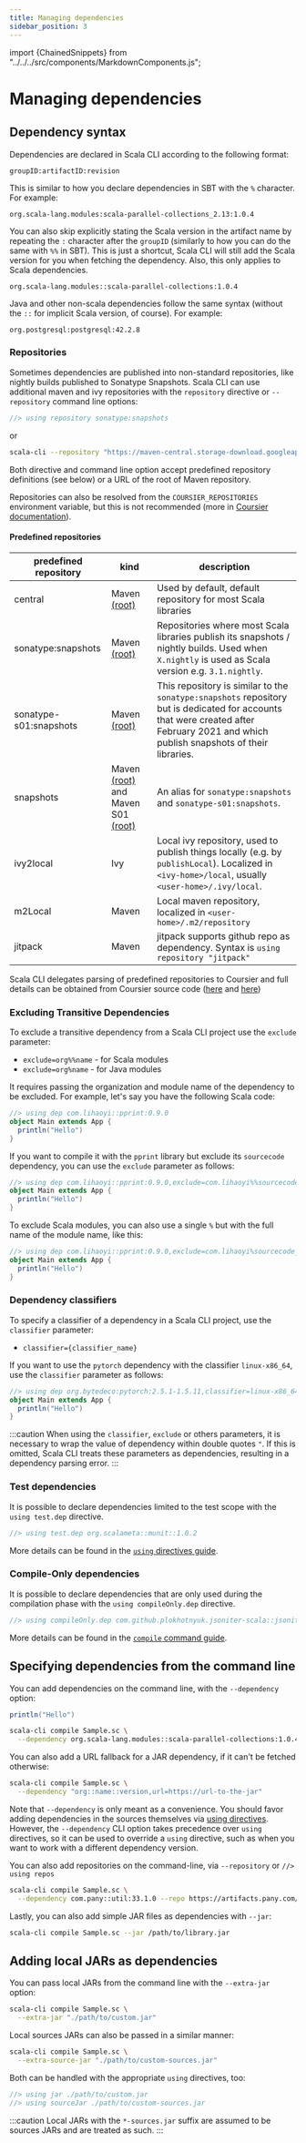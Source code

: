 ```yaml
---
title: Managing dependencies
sidebar_position: 3
---
```


import {ChainedSnippets} from "../../../src/components/MarkdownComponents.js";

# Managing dependencies

## Dependency syntax

Dependencies are declared in Scala CLI according to the following format:

```text
groupID:artifactID:revision
```

This is similar to how you declare dependencies in SBT with the `%` character.
For example:

```text
org.scala-lang.modules:scala-parallel-collections_2.13:1.0.4
```

You can also skip explicitly stating the Scala version in the artifact name by repeating the `:` character after
the `groupID` (similarly to how you can do the same with `%%` in SBT). This is just a shortcut, Scala CLI will still add
the Scala version for you when fetching the dependency. Also, this only applies to Scala dependencies.

```text
org.scala-lang.modules::scala-parallel-collections:1.0.4
```

Java and other non-scala dependencies follow the same syntax (without the `::` for implicit Scala version, of course).
For example:

```text
org.postgresql:postgresql:42.2.8
```

### Repositories

Sometimes dependencies are published into non-standard repositories, like nightly builds published to Sonatype Snapshots. Scala CLI can use additional maven and ivy repositories with the `repository` directive or `--repository` command line options:

```scala
//> using repository sonatype:snapshots
```

or

```bash ignore
scala-cli --repository "https://maven-central.storage-download.googleapis.com/maven2"
```



Both directive and command line option accept predefined repository definitions (see below) or a URL of the root of Maven repository.

Repositories can also be resolved from the `COURSIER_REPOSITORIES` environment variable, but this is not recommended (more in [Coursier documentation](https://get-coursier.io/docs/other-repositories)).


#### Predefined repositories

| predefined repository  | kind                                                                                                                                                        | description                                                                                                                                                                           |
|------------------------|-------------------------------------------------------------------------------------------------------------------------------------------------------------|---------------------------------------------------------------------------------------------------------------------------------------------------------------------------------------|
| central                | Maven [(root)](https://repo1.maven.org/maven2)                                                                                                              | Used by default, default repository for most Scala libraries                                                                                                                          |
| sonatype:snapshots     | Maven [(root)](https://oss.sonatype.org/content/repositories/snapshots)                                                                                     | Repositories where most Scala libraries publish its snapshots / nightly builds. Used when `X.nightly` is used as Scala version e.g. `3.1.nightly`.                                    |
| sonatype-s01:snapshots | Maven [(root)](https://s01.oss.sonatype.org/content/repositories/snapshots)                                                                                 | This repository is similar to the `sonatype:snapshots` repository but is dedicated for accounts that were created after February 2021 and which publish snapshots of their libraries. |
| snapshots              | Maven [(root)](https://oss.sonatype.org/content/repositories/snapshots) and Maven S01 [(root)](https://s01.oss.sonatype.org/content/repositories/snapshots) | An alias for `sonatype:snapshots` and `sonatype-s01:snapshots`.                                                                                                                      
| ivy2local              | Ivy                                                                                                                                                         | Local ivy repository, used to publish things locally (e.g. by `publishLocal`). Localized in `<ivy-home>/local`, usually `<user-home>/.ivy/local`.                                     |
| m2Local                | Maven                                                                                                                                                       | Local maven repository, localized in `<user-home>/.m2/repository`                                                                                                                     |
| jitpack | Maven | jitpack supports github repo as dependency. Syntax is `using repository "jitpack"`

Scala CLI delegates parsing of predefined repositories to Coursier and full details can be obtained from Coursier source code ([here](https://github.com/coursier/coursier/blob/2444eebcc151e0f6927e269137e8737c1f31cbe2/modules/coursier/jvm/src/main/scala/coursier/LocalRepositories.scala) and [here](https://github.com/coursier/coursier/blob/2444eebcc151e0f6927e269137e8737c1f31cbe2/modules/coursier/shared/src/main/scala/coursier/internal/SharedRepositoryParser.scala))

### Excluding Transitive Dependencies

To exclude a transitive dependency from a Scala CLI project use the `exclude` parameter:

- `exclude=org%%name` - for Scala modules
- `exclude=org%name` - for Java modules

It requires passing the organization and module name of the dependency to be excluded. For example, let's say you have
the following Scala code:

```scala compile
//> using dep com.lihaoyi::pprint:0.9.0
object Main extends App {
  println("Hello")
}
```

If you want to compile it with the `pprint` library but exclude its `sourcecode` dependency, you can use
the `exclude` parameter as follows:

```scala compile
//> using dep com.lihaoyi::pprint:0.9.0,exclude=com.lihaoyi%%sourcecode
object Main extends App {
  println("Hello")
}
```

To exclude Scala modules, you can also use a single `%` but with the full name of the module name, like this:

```scala compile
//> using dep com.lihaoyi::pprint:0.9.0,exclude=com.lihaoyi%sourcecode_3
object Main extends App {
  println("Hello")
}
```

### Dependency classifiers

To specify a classifier of a dependency in a Scala CLI project, use the `classifier` parameter:

- `classifier={classifier_name}`

If you want to use the `pytorch` dependency with the classifier `linux-x86_64`, use the `classifier` parameter as
follows:

```scala compile
//> using dep org.bytedeco:pytorch:2.5.1-1.5.11,classifier=linux-x86_64
object Main extends App {
  println("Hello")
}
```

:::caution
When using the `classifier`, `exclude` or others parameters, it is necessary to wrap the value of dependency within double quotes `"`.
If this is omitted, Scala CLI treats these parameters as dependencies, resulting in a dependency parsing error.
:::

### Test dependencies

It is possible to declare dependencies limited to the test scope with the `using test.dep` directive.

```scala compile
//> using test.dep org.scalameta::munit::1.0.2
```

More details can be found in
the [`using` directives guide](using-directives.md#directives-with-a-test-scope-equivalent).

### Compile-Only dependencies

It is possible to declare dependencies that are only used during the compilation phase with the `using compileOnly.dep` directive.

```scala compile
//> using compileOnly.dep com.github.plokhotnyuk.jsoniter-scala::jsoniter-scala-macros:2.23.2
```

More details can be found in
the [`compile` command guide](../../commands/compile.md#compile-only-dependencies).

## Specifying dependencies from the command line

You can add dependencies on the command line, with the `--dependency` option:

```scala title=Sample.sc
println("Hello")
```

```bash
scala-cli compile Sample.sc \
  --dependency org.scala-lang.modules::scala-parallel-collections:1.0.4
```

You can also add a URL fallback for a JAR dependency, if it can't be fetched otherwise:

```bash ignore
scala-cli compile Sample.sc \
  --dependency "org::name::version,url=https://url-to-the-jar"
```

Note that `--dependency` is only meant as a convenience. You should favor adding dependencies in the sources themselves
via [using directives](configuration.md#special-imports). However, the `--dependency` CLI option takes
precedence over `using` directives, so it can be used to override a `using` directive, such as when you want to work
with a different dependency version.

You can also add repositories on the command-line, via `--repository` or `//> using repos`

```bash ignore
scala-cli compile Sample.sc \
  --dependency com.pany::util:33.1.0 --repo https://artifacts.pany.com/maven
```

Lastly, you can also add simple JAR files as dependencies with `--jar`:

```bash ignore
scala-cli compile Sample.sc --jar /path/to/library.jar
```

## Adding local JARs as dependencies
You can pass local JARs from the command line with the `--extra-jar` option:

```bash ignore
scala-cli compile Sample.sc \
  --extra-jar "./path/to/custom.jar"
```

Local sources JARs can also be passed in a similar manner:
```bash ignore
scala-cli compile Sample.sc \
  --extra-source-jar "./path/to/custom-sources.jar"
```

Both can be handled with the appropriate `using` directives, too:

```scala
//> using jar ./path/to/custom.jar
//> using sourceJar ./path/to/custom-sources.jar
```

:::caution
Local JARs with the `*-sources.jar` suffix are assumed to be sources JARs and are treated as such.
:::
